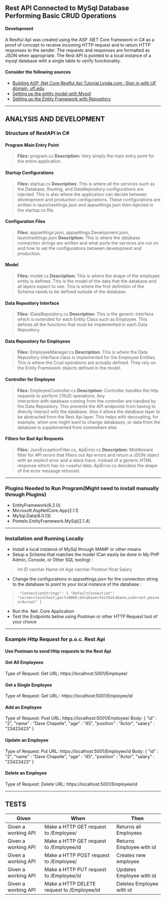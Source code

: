 ## Rest API Connected to MySql Database Performing Basic CRUD Operations

#### Development 
A Restful ApI was created using the ASP .NET Core framework in C# as a proof of concept to receive incoming  HTTP request and to return HTTP responses to the sender. The requests and responses are formatted as JSON when appropriate. The Rest API is pointed to a local instance of a mysql database with a single table to verify functionality. 
#### Consider the following sources
- [Building ASP .Net  Core Restful Api Tutorial Lynda.com -Sign in with UF domain, ufl.edu](https://www.lynda.com/ASP-NET-Core-MVC-tutorials/power-RESTful-APIs/753926/787036-4.html)
- [Setting up the entity model with Mysql](https://docs.microsoft.com/en-us/ef/core/get-started/aspnetcore/new-db?tabs=visual-studio)
- [Setting up the Entity Framework with Repository](https://code-maze.com/net-core-web-api-ef-core-code-first/)

---

## ANALYSIS AND DEVELOPMENT 

### Structure of RestAPI in C#

#### Program Main Entry Point
> **Files:** program.cs
> **Description:** Very simply the main entry point for the entire application . 

#### Startup Configurations
> **Files:** startup.cs
> **Description:** This is where all the services such as the Database, Routing, and DataRepository 
> configurations are injected. This is also where the application can decide between development 
> and production configurations. These configurations are written in launchsettings.json and 
> appsettings.json then injected in the startup.cs file. 

#### Configuration Files
> **Files:**    appsettings.json, appsettings.Development.json, launchsettings.json
> **Description:** This is where the database connection strings are written and what ports the 
> services are run on and how to set the configurations between development and production.

#### Model
> **Files:** model.cs
> **Description:** This is where the shape of the employee entity is defined. This is the model of the data that the 
> database and all layers expect to see. This is where the first definition of the 
> Schema needs to be defined outside of the database. 

#### Data Repository Interface 
> **Files:** IDataRepository.cs
> **Description:**  This is the generic interface which is extended for each Entity Class such as 
> Employee. This  defines all the functions that must be implemented in each Data Repository.

#### Data Repository for Employees
> **Files:** EmployeeManager.cs
> **Description:**  This is where the Data Repository Interface class
> is implemented for the Employee Entities. This is where the Crud operations are actually defined. 
> They rely on the Entity Framework objects defined in the model.

#### Controller for Employee
> **Files:** EmployeeController.cs
> **Description:** Controller handles the http requests to perform CRUD operations. Any  
> interaction with database coming from the controller are handled by the Data Repository. This 
> prevents the API endpoints from having to directly interact with the database. Also it allows the 
> database layer to be abstracted from the Rest Api layer. This helps with decoupling, for example, 
> when one might want to change databases, or data from the database is supplemented from 
> somewhere else.

#### Filters for Bad Api Requests
> **Files:** JsonExceptionFilter.cs, ApiError.cs
> **Description:**  Middleware filter for API errors that filters out Api errors and return a JSON object with an explicit 
> error and a stack trace, instead of a generic HTML response which has no >useful data. ApiError.cs descibes the shape of 
> the error message returned. 

---

### Plugins Needed to Run Program(Might need to install manually through Plugins)
- EntityFramework(6.2.0)
- Microsoft.AspNetCore.App(2.1.1)
- MySql.Data(8.0.13)
- Pomelo.EntityFramework.MySql(2.1.4)

---

### Installation and Running Locally
- Install a local instance of MySql through MAMP or other means
- Setup a Schema that matches the model (Can easily be done in My PHP Admin, Console, or Other SQL tooling) :
> int ID 
> varchar Name 
> int Age 
> varchar Position 
> float Salary 
- Change the configurations in appsettings.json for the connection string to the database to point to your local instance of the database :
> ` "ConnectionStrings": {
    "DefaultConnection": "server=localhost;port=8889;database=TestDatabase;uid=root;password=root"
  }`
- Run the .Net .Core Application
- Test the Endpoints below using Postman or other HTTP Request tool of your choice

---

### Example Http Request for p.o.c. Rest Api
#### Use Postman to send Http requests to the Rest Api
#### Get All Employees
Type of Request: Get
URL: https://localhost:5001/Employee/

#### Get a Single Employee
Type of Request: Get
URL:: https://localhost:5001/Employee/id

#### Add an Employee
Type of Request: Post
URL: https://localhost:5001/Employee/
Body: {
"id" : "2",
"name" : "Dave Chapelle",
"age" : "45",
"position" : "Actor",
"salary" : "23423423"
}

#### Update an Employee
Type of Request: Put
URL: https://localhost:5001/Employee/id
Body: {
"id" : "2",
"name" : "Dave Chapelle",
"age" : "45",
"position" : "Actor",
"salary" : "23423423"
}

#### Delete an Employee
Type of Request: Delete
URL: https://localhost:5001/Employee/id

---

## TESTS
|Given|When|Then|
|---|---|---|
|Given a working API | Make a HTTP GET request to /Employee/ |Returns all Employees|
|Given a working API | Make a HTTP GET request to /Employee/id |Returns Employee with id|
|Given a working API | Make a HTTP POST request to /Employee/ |Creates new employee|
|Given a working API | Make a HTTP PUT request to /Employee/id |Updates Employee with id|
|Given a working API | Make a HTTP DELETE request to /Employee/id |Deletes Employee with id|
